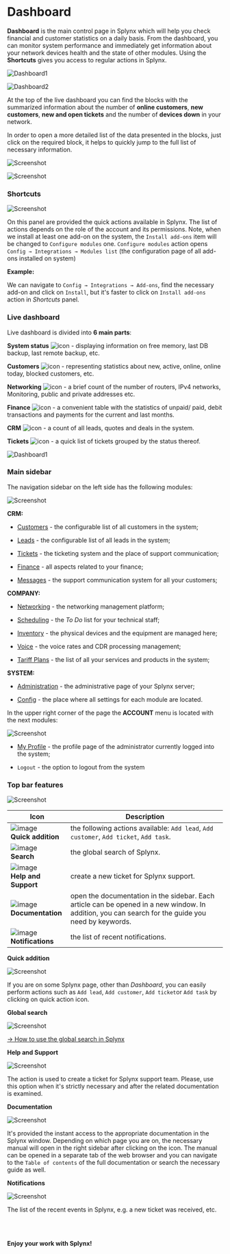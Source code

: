 Dashboard
=========

**Dashboard** is the main control page in Splynx which will help you check financial and customer statistics on a daily basis. From the dashboard, you can monitor system performance and immediately get information about your network devices health and the state of other modules. Using the **Shortcuts** gives you access to regular actions in Splynx.

![Dashboard1](dashboard1.png)

![Dashboard2](dashboard2.png)

At the top of the live dashboard you can find the blocks with the summarized information about the number of **online customers**, **new customers**, **new and open tickets** and the number of **devices down** in your network.

In order to open a more detailed list of the data presented in the blocks, just click on the required block, it helps to quickly jump to the full list of necessary information.

![Screenshot](dashboard3.png)

![Screenshot](dashboard4.png)

### Shortcuts

![Screenshot](shortcuts.png)

On this panel are provided the quick actions available in Splynx. The list of actions depends on the role of the account and its permissions. Note, when we install at least one add-on on the system, the `Install add-ons` item will be changed to `Configure modules` one. `Configure modules` action opens `Config → Integrations → Modules list` (the configuration page of all add-ons installed on system)

**Example:**

We can navigate to `Config → Integrations → Add-ons`, find the necessary add-on and click on `Install`, but it's faster to click on `Install add-ons` action in *Shortcuts* panel.


### Live dashboard

Live dashboard is divided into **6 main parts**:

**System status** <icon class="image-icon">![icon](system_status.png)</icon> - displaying information on free memory, last DB backup, last remote backup, etc.

**Customers** <icon class="image-icon">![icon](customers.png)</icon> - representing statistics about new, active, online, online today, blocked customers, etc.

**Networking** <icon class="image-icon">![icon](networking.png)</icon> - a brief count of the number of routers, IPv4 networks, Monitoring, public and private addresses etc.

**Finance** <icon class="image-icon">![icon](finance.png)</icon> - a convenient table with the statistics of unpaid/ paid, debit transactions and payments for the current and last months.

**CRM** <icon class="image-icon">![icon](crm.png)</icon> - a count of all leads, quotes and deals in the system.

**Tickets** <icon class="image-icon">![icon](tickets.png)</icon> - a quick list of tickets grouped by the status thereof.

![Dashboard1](dashboard5.png)

### Main sidebar

The navigation sidebar on the left side has the following modules:

![Screenshot](main_sidebar.png)

**CRM:**

- [Customers](customer_management/customer_management.md) - the configurable list of all customers in the system;

- [Leads](crm/leads/leads.md) - the configurable list of all leads in the system;

- [Tickets](tickets/tickets.md) - the ticketing system and the place of support communication;

- [Finance](finance/finance.md) - all aspects related to your finance;

- [Messages](support_messages/support_messages.md) - the support communication system for all your customers;


**COMPANY:**

- [Networking](networking/networking.md) - the networking management platform;

- [Scheduling](scheduling/scheduling.md) - the *To Do* list for your technical staff;

- [Inventory](inventory/inventory.md) - the physical devices and the equipment are managed here;

- [Voice](voice/voice.md) - the voice rates and CDR processing management;

- [Tariff Plans](configuring_tariff_plans/configuring_tariff_plans.md) - the list of all your services and products in the system;


**SYSTEM:**

- [Administration](administration/administration.md) - the administrative page of your Splynx server;

- [Config](configuration/configuration.md) - the place where all settings for each module are located.


In the upper right corner of the page the **ACCOUNT** menu is located with the next modules:

![Screenshot](account_menu.png)

- [My Profile](my_profile/my_profile.md) - the profile page of the administrator currently logged into the system;

- `Logout` - the option to logout from the system


### Top bar features

![Screenshot](top_bar.png)

| Icon  | Description  |
| ------------ | ------------ |
| <icon class="image-icon">![image](quick_addition.png)</icon> <br> **Quick addition** | the following actions available: `Add lead`, `Add customer`, `Add ticket`, `Add task`.  |
| <icon class="image-icon">![image](search.png)</icon> <br> **Search** |the global search of Splynx. |
| <icon class="image-icon">![image](help_and_support.png)</icon> <br> **Help and Support**| create a new ticket for Splynx support.   |
| <icon class="image-icon">![image](documentation.png)</icon> <br> **Documentation** | open the documentation in the sidebar. Each article can be opened in a new window. In addition, you can search for the guide you need by keywords. |
| <icon class="image-icon">![image](notifications.png)</icon> <br> **Notifications** | the list of recent notifications.|

**Quick addition**

![Screenshot](quick_addition1.png)

If you are on some Splynx page, other than *Dashboard*, you can easily perform actions such as `Add lead`, `Add customer`, `Add ticket`or `Add task` by clicking on quick action icon.

**Global search**

![Screenshot](global_search.png)

[→ How to use the global search in Splynx](customer_management/search/search.md)

**Help and Support**

![Screenshot](ticket_to_support.png)

The action is used to create a ticket for Splynx support team. Please, use this option when it's strictly necessary and after the related documentation is examined.

**Documentation**

![Screenshot](doc_icon.png)

It's provided the instant access to the appropriate documentation in the Splynx window. Depending on which page you are on, the necessary manual will open in the right sidebar after clicking on the icon. The manual can be opened in a separate tab of the web browser and you can navigate to the `Table of contents` of the full documentation or search the necessary guide as well.

**Notifications**

![Screenshot](notification_icon.png)

The list of the recent events in Splynx, e.g. a new ticket was received, etc.






<br>
<br>


**Enjoy your work with Splynx!**
